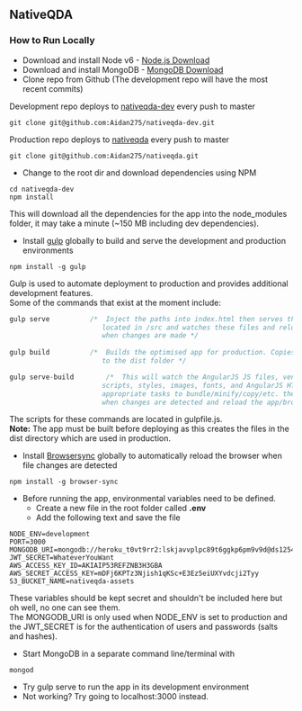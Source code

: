 ## NativeQDA 

### How to Run Locally

* Download and install Node v6 - [Node.js Download](https://nodejs.org/en/) 
* Download and install MongoDB - [MongoDB Download](https://www.mongodb.com/download-center?jmp=nav#community) 
* Clone repo from Github  (The development repo will have the most recent commits)

Development repo deploys to [nativeqda-dev](https://nativeqda-dev.herokuapp.com/) every push to master
```
git clone git@github.com:Aidan275/nativeqda-dev.git
```
Production repo deploys to [nativeqda](https://nativeqda.herokuapp.com/) every push to master
```
git clone git@github.com:Aidan275/nativeqda.git
```
* Change to the root dir and download dependencies using NPM
```
cd nativeqda-dev
npm install
```
This will download all the dependencies for the app into the node_modules folder, it may take a minute (~150 MB including dev dependencies). 
* Install [gulp](http://gulpjs.com/) globally to build and serve the development and production environments
 ```
npm install -g gulp
```
Gulp is used to automate deployment to production and provides additional development features. <br>
Some of the commands that exist at the moment include:
 ```javascript
gulp serve			/*	Inject the paths into index.html then serves the files for development 
						located in /src and watches these files and reloads the app/browser 
						when changes are made */
            
gulp build			/* 	Builds the optimised app for production. Copies optimised code
						to the dist folder */

gulp serve-build		/* 	This will watch the AngularJS JS files, vendor JS, vendor CSS, 
						scripts, styles, images, fonts, and AngularJS HTML and run the 
						appropriate tasks to bundle/minify/copy/etc. the modified files
						when changes are detected and reload the app/browser.	*/
```
The scripts for these commands are located in gulpfile<span></span>.js. <br>
**Note:** The app must be built before deploying as this creates the files in the dist directory which are used in production.
* Install [Browsersync](https://www.browsersync.io/) globally to automatically reload the browser when file changes are detected
```
npm install -g browser-sync
```
* Before running the app, environmental variables need to be defined. 
	* Create a new file in the root folder called **.env**
	* Add the following text and save the file
```
NODE_ENV=development
PORT=3000
MONGODB_URI=mongodb://heroku_t0vt9rr2:lskjavvplpc89t6ggkp6pm9v9d@ds125481.mlab.com:25481/heroku_t0vt9rr2
JWT_SECRET=WhateverYouWant
AWS_ACCESS_KEY_ID=AKIAIP53REFZNB3H3GBA
AWS_SECRET_ACCESS_KEY=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
S3_BUCKET_NAME=nativeqda-assets
```
These variables should be kept secret and shouldn't be included here but oh well, no one can see them. <br>
The MONGODB_URI is only used when NODE_ENV is set to production and the JWT_SECRET is for the authentication of users and passwords (salts and hashes).
* Start MongoDB in a separate command line/terminal with
```
mongod
```
* Try gulp serve to run the app in its development environment
* Not working? Try going to localhost:3000 instead.
